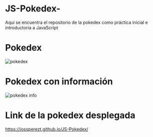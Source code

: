 # JS-Pokedex-
Aquí se encuentra el repositorio de la pokedex como práctica inicial e introductoria a JavaScript

# Pokedex 
![pokedex](https://user-images.githubusercontent.com/84040594/160250449-bf88d83a-c0df-4f54-8944-3be9648cffdb.PNG)


# Pokedex con información
![pokedex info](https://user-images.githubusercontent.com/84040594/160250452-168d67c8-90a0-424b-9869-d36cb4051c67.PNG)



# Link de la pokedex desplegada
https://jossperezt.github.io/JS-Pokedex/
